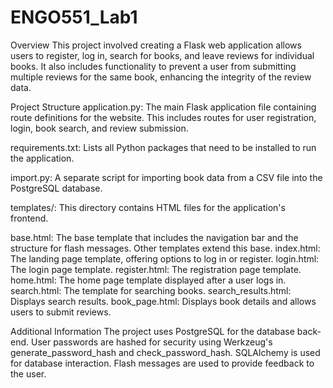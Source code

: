# ENGO551_Lab1

Overview
This project involved creating a Flask web application allows users to register, log in, search for books, and leave reviews for individual books. It also includes functionality to prevent a user from submitting multiple reviews for the same book, enhancing the integrity of the review data.

Project Structure
application.py: The main Flask application file containing route definitions for the website. This includes routes for user registration, login, book search, and review submission.

requirements.txt: Lists all Python packages that need to be installed to run the application.

import.py: A separate script for importing book data from a CSV file into the PostgreSQL database.

templates/: This directory contains HTML files for the application's frontend.

base.html: The base template that includes the navigation bar and the structure for flash messages. Other templates extend this base.
index.html: The landing page template, offering options to log in or register.
login.html: The login page template.
register.html: The registration page template.
home.html: The home page template displayed after a user logs in.
search.html: The template for searching books.
search_results.html: Displays search results.
book_page.html: Displays book details and allows users to submit reviews.

Additional Information
The project uses PostgreSQL for the database back-end.
User passwords are hashed for security using Werkzeug's generate_password_hash and check_password_hash.
SQLAlchemy is used for database interaction.
Flash messages are used to provide feedback to the user.
